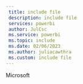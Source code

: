 ```yaml
---
 title: include file
 description: include file
 services: powerbi
 author: JulCsc
 ms.service: powerbi
 ms.topic: include
 ms.date: 02/06/2023
 ms.author: juliacawthra
 ms.custom: include file
---
```

 Microsoft 
